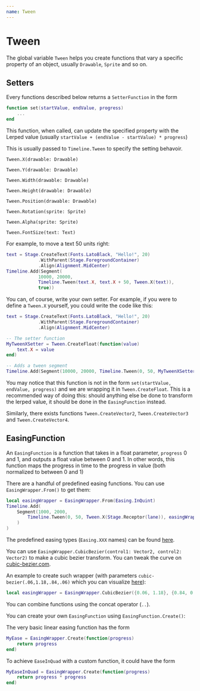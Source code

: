 ```yaml
---
name: Tween
---
```


# Tween

The global variable `Tween` helps you create functions that vary a specific property of an object, usually `Drawable`, `Sprite` and so on.

## Setters

Every functions described below returns a `SetterFunction` in the form
```lua
function set(startValue, endValue, progress)
    ...
end
```

This function, when called, can update the specified property with the Lerped value (usually `startValue + (endValue - startValue) * progress`)

This is usually passed to `Timeline.Tween` to specify the setting behavoir.

`Tween.X(drawable: Drawable)`

`Tween.Y(drawable: Drawable)`

`Tween.Width(drawable: Drawable)`

`Tween.Height(drawable: Drawable)`

`Tween.Position(drawable: Drawable)`

`Tween.Rotation(sprite: Sprite)`

`Tween.Alpha(sprite: Sprite)`

`Tween.FontSize(text: Text)`

For example, to move a text 50 units right:
```lua
text = Stage.CreateText(Fonts.LatoBlack, "Hello!", 20)
            .WithParent(Stage.ForegroundContainer)
            .Align(Alignment.MidCenter)
Timeline.Add(Segment(
            10000, 20000,
            Timeline.Tween(text.X, text.X + 50, Tween.X(text)),
            true))
```

You can, of course, write your own setter. For example, if you were to define a `Tween.X` yourself, you could write the code like this:

```lua
text = Stage.CreateText(Fonts.LatoBlack, "Hello!", 20)
            .WithParent(Stage.ForegroundContainer)
            .Align(Alignment.MidCenter)

-- The setter function
MyTweenXSetter = Tween.CreateFloat(function(value)
    text.X = value
end)

-- Adds a tween segment
Timeline.Add(Segment(10000, 20000, Timeline.Tween(0, 50, MyTweenXSetter)))
```
You may notice that this function is not in the form `set(startValue, endValue, progress)` and we are wrapping it in `Tween.CreateFloat`. This is a recommended way of doing this: should anything else be done to transform the lerped value, it should be done in the `EasingFunction` instead.

Similarly, there exists functions `Tween.CreateVector2`, `Tween.CreateVector3` and `Tween.CreateVector4`.


## EasingFunction

An `EasingFunction` is a function that takes in a float parameter, `progress` 0 and 1, and outputs a float value between 0 and 1. In other words, this function maps the progress in time to the progress in value (both normalized to between 0 and 1)

There are a handful of predefined easing functions. You can use `EasingWrapper.From()` to get them:

```lua
local easingWrapper = EasingWrapper.From(Easing.InQuint)
Timeline.Add(
    Segment(1000, 2000,
        Timeline.Tween(0, 50, Tween.X(Stage.Receptor(lane)), easingWrapper)
    )
)
```

The predefined easing types (`Easing.XXX` names) can be found [here](https://easings.net/).

You can use `EasingWrapper.CubicBezier(control1: Vector2, control2: Vector2)` to make a cubic bezier transform. You can tweak the curve on [cubic-bezier.com](https://cubic-bezier.com/).

An example to create such wrapper (with parameters `cubic-bezier(.06,1.18,.84,.06)` which you can visualize [here](https://cubic-bezier.com/#.06,1.18,.84,.06)):
```lua
local easingWrapper = EasingWrapper.CubicBezier({0.06, 1.18}, {0.84, 0.06})
```

You can combine functions using the concat operator (`..`).

You can create your own `EasingFunction` using `EasingFunction.Create()`:

The very basic linear easing function has the form
```lua
MyEase = EasingWrapper.Create(function(progress)
    return progress
end)
```

To achieve `EaseInQuad` with a custom function, it could have the form
```lua
MyEaseInQuad = EasingWrapper.Create(function(progress)
    return progress * progress
end)
```